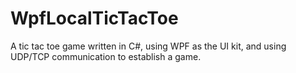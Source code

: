 # WpfLocalTicTacToe
A tic tac toe game written in C#, using WPF as the UI kit, and using UDP/TCP communication to establish a game.
